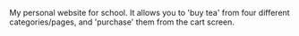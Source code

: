My personal website for school. It allows you to 'buy tea' from four different categories/pages, and 'purchase' them from the cart screen. 